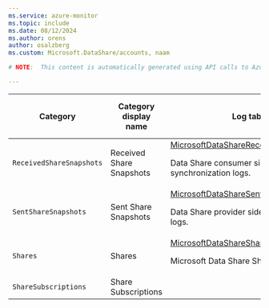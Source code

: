 ```yaml
---
ms.service: azure-monitor
ms.topic: include
ms.date: 08/12/2024
ms.author: orens
author: osalzberg
ms.custom: Microsoft.DataShare/accounts, naam

# NOTE:  This content is automatically generated using API calls to Azure. Any edits made on these files will be overwritten in the next run of the script. 

---
```

  
  
|Category|Category display name| Log table| [Supports basic log plan](/azure/azure-monitor/logs/basic-logs-configure?tabs=portal-1#compare-the-basic-and-analytics-log-data-plans)|[Supports ingestion-time transformation](/azure/azure-monitor/essentials/data-collection-transformations)| Example queries |Costs to export|
|---|---|---|---|---|---|---|
|`ReceivedShareSnapshots` |Received Share Snapshots |[MicrosoftDataShareReceivedSnapshotLog](/azure/azure-monitor/reference/tables/microsoftdatasharereceivedsnapshotlog)<p>Data Share consumer side synchronization logs.|No|Yes||No |
|`SentShareSnapshots` |Sent Share Snapshots |[MicrosoftDataShareSentSnapshotLog](/azure/azure-monitor/reference/tables/microsoftdatasharesentsnapshotlog)<p>Data Share provider side synchronization logs.|No|Yes||No |
|`Shares` |Shares |[MicrosoftDataShareShareLog](/azure/azure-monitor/reference/tables/microsoftdatasharesharelog)<p>Microsoft Data Share Share Log|No|No||No |
|`ShareSubscriptions` |Share Subscriptions ||No|No||No |